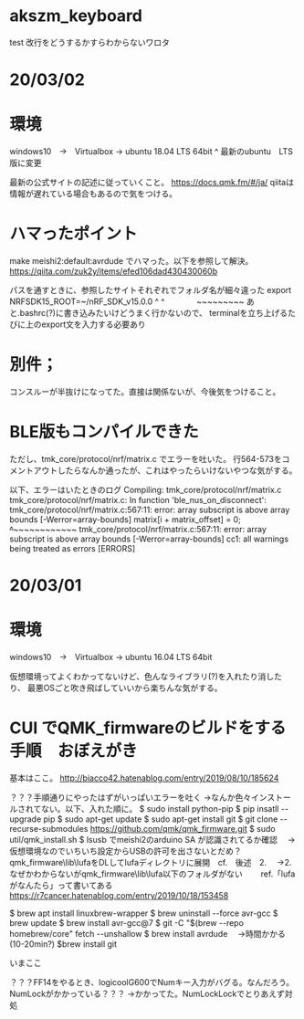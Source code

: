 # akszm_keyboard
test
改行をどうするかすらわからないワロタ

# 20/03/02

# 環境
windows10　->　Virtualbox -> ubuntu 18.04 LTS 64bit
                                    ^
最新のubuntu　LTS版に変更

最新の公式サイトの記述に従っていくこと。
https://docs.qmk.fm/#/ja/
qiitaは情報が遅れている場合もあるので気をつける。

# ハマったポイント
make meishi2:default:avrdude
でハマった。以下を参照して解決。
https://qiita.com/zuk2y/items/efed106dad430430060b

パスを通すときに、参照したサイトそれぞれでフォルダ名が細々違った
export NRFSDK15_ROOT=~/nRF_SDK_v15.0.0
                          ^    ^　　　　~~~~~~~~~
あと.bashrc(?)に書き込みたいけどうまく行かないので、
terminalを立ち上げるたびに上のexport文を入力する必要あり

# 別件；
コンスルーが半抜けになってた。直接は関係ないが、今後気をつけること。

# BLE版もコンパイルできた
ただし、tmk_core/protocol/nrf/matrix.c でエラーを吐いた。
行564-573をコメントアウトしたらなんか通ったが、これはやったらいけないやつな気がする。

以下、エラーはいたときのログ
Compiling: tmk_core/protocol/nrf/matrix.c                                                          tmk_core/protocol/nrf/matrix.c: In function 'ble_nus_on_disconnect':
tmk_core/protocol/nrf/matrix.c:567:11: error: array subscript is above array bounds [-Werror=array-bounds]
     matrix[i + matrix_offset] = 0;
     ~~~~~~^~~~~~~~~~~~~~~~~~~
tmk_core/protocol/nrf/matrix.c:567:11: error: array subscript is above array bounds [-Werror=array-bounds]
cc1: all warnings being treated as errors
 [ERRORS]





# 20/03/01
# 環境
windows10　->　Virtualbox -> ubuntu 16.04 LTS 64bit

仮想環境ってよくわかってないけど、色んなライブラリ(?)を入れたり消したり、
最悪OSごと吹き飛ばしていいから楽ちんな気がする。

# CUI でQMK_firmwareのビルドをする手順　おぼえがき
基本はここ。
http://biacco42.hatenablog.com/entry/2019/08/10/185624

？？？手順通りにやったはずがいっぱいエラーを吐く
->なんか色々インストールされてない。以下、入れた順に。
$ sudo install python-pip
$ pip insatll --upgrade pip
$ sudo apt-get update
$ sudo apt-get install git
$ git clone --recurse-submodules https://github.com/qmk/qmk_firmware.git
$ sudo util/qmk_install.sh
$ lsusb でmeishi2のarduino SA が認識されてるか確認
　->仮想環境なのでいちいち設定からUSBの許可を出さないとだめ？
qmk_firmware\lib\lufaをDLしてlufaディレクトリに展開　cf.　後述　2.
　->2. なぜかわからないがqmk_firmware\lib\lufa以下のフォルダがない
　　ref.「lufaがなんたら」って書いてある
　　https://r7cancer.hatenablog.com/entry/2019/10/18/153458

$ brew apt install linuxbrew-wrapper
$ brew uninstall --force avr-gcc
$ brew update
$ brew install avr-gcc@7
$ git -C "$(brew --repo homebrew/core" fetch --unshallow
$ brew install avrdude
　->時間かかる(10-20min?)
$brew install git

いまここ

？？？FF14をやるとき、logicoolG600でNumキー入力がバグる。なんだろう。
NumLockがかかっている？？？
->かかってた。NumLockLockでとりあえず対処
